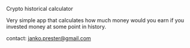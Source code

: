Crypto historical calculator

Very simple app that calculates how much money would you earn if you invested money at some point in history.

contact: janko.prester@gmail.com